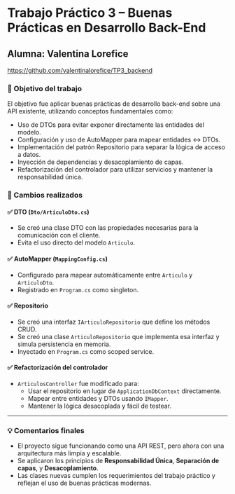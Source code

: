 # Trabajo Práctico 3 – Buenas Prácticas en Desarrollo Back-End

## Alumna: Valentina Lorefice

https://github.com/valentinalorefice/TP3_backend

### 🎯 Objetivo del trabajo

El objetivo fue aplicar buenas prácticas de desarrollo back-end sobre una API existente, utilizando conceptos fundamentales como:

- Uso de DTOs para evitar exponer directamente las entidades del modelo.
- Configuración y uso de AutoMapper para mapear entidades ↔ DTOs.
- Implementación del patrón Repositorio para separar la lógica de acceso a datos.
- Inyección de dependencias y desacoplamiento de capas.
- Refactorización del controlador para utilizar servicios y mantener la responsabilidad única.

### 🧱 Cambios realizados

#### ✅ DTO (`Dto/ArticuloDto.cs`)
- Se creó una clase DTO con las propiedades necesarias para la comunicación con el cliente.
- Evita el uso directo del modelo `Articulo`.

#### ✅ AutoMapper (`MappingConfig.cs`)
- Configurado para mapear automáticamente entre `Articulo` y `ArticuloDto`.
- Registrado en `Program.cs` como singleton.

#### ✅ Repositorio
- Se creó una interfaz `IArticuloRepositorio` que define los métodos CRUD.
- Se creó una clase `ArticuloRepositorio` que implementa esa interfaz y simula persistencia en memoria.
- Inyectado en `Program.cs` como scoped service.

#### ✅ Refactorización del controlador
- `ArticulosController` fue modificado para:
  - Usar el repositorio en lugar de `ApplicationDbContext` directamente.
  - Mapear entre entidades y DTOs usando `IMapper`.
  - Mantener la lógica desacoplada y fácil de testear.

---

### 💡 Comentarios finales

- El proyecto sigue funcionando como una API REST, pero ahora con una arquitectura más limpia y escalable.
- Se aplicaron los principios de **Responsabilidad Única**, **Separación de capas**, y **Desacoplamiento**.
- Las clases nuevas cumplen los requerimientos del trabajo práctico y reflejan el uso de buenas prácticas modernas.


